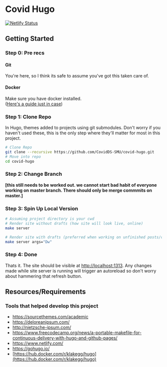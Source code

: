 
# Covid Hugo

[![Netlify Status](https://api.netlify.com/api/v1/badges/4c903640-00f4-4086-9b55-5b2c60f89bfc/deploy-status)](https://app.netlify.com/sites/ecstatic-kirch-e1f78c/deploys)

## Getting Started

### Step 0: Pre recs

#### Git

You're here, so I think its safe to assume you've got
this taken care of.

#### Docker

Make sure you have docker installed.  
([Here's a guide just in case](https://www.docker.com/get-started))

### Step 1: Clone Repo  

In Hugo, themes added to projects using git submodules.
Don't worry if you haven't used these, this is the only
step where they'll matter for most in this project.

```bash
# Clone Repo
git clone --recursive https://github.com/CovidDS-SMU/covid-hugo.git  
# Move into repo
cd covid-hugo
```

### Step 2: Change Branch

**[this still needs to be worked out. we cannot
start bad habit of everyone working on master branch.
There should only be merge commmits on master.]**

### Step 3: Spin Up Local Version

```bash
# Assuming project directory is your cwd
# Render site without drafts (how site will look live, online)
make server

# Render site with drafts (preferred when working on unfinished posts/changes/projects)
make server args="Dw"
```

### Step 4: Done

Thats it. The site should be visible at
<http://localhost:1313>. Any changes made while site server is running will trigger an autoreload so don't worry
about hammering that refresh button.

## Resources/Requirements

### Tools that helped develop this project

- <https://sourcethemes.com/academic>
- <https://deloreanipsum.com/>
- <http://nietzsche-ipsum.com/>
- <https://www.freecodecamp.org/news/a-portable-makefile-for-continuous-delivery-with-hugo-and-github-pages/>
- <https://www.netlify.com/>
- <https://gohugo.io/>
- [https://hub.docker.com/r/klakegg/hugo](https://hub.docker.com/r/klakegg/hugo)
